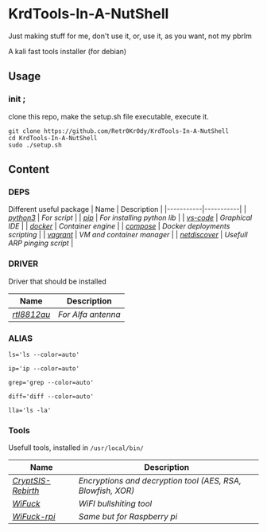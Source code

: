# KrdTools-In-A-NutShell
Just making stuff for me, don't use it, or, use it, as you want, not my pbrlm

A kali fast tools installer (for debian)

## Usage

### init ;
clone this repo, make the setup.sh file executable, execute it.
```
git clone https://github.com/Retr0Kr0dy/KrdTools-In-A-NutShell
cd KrdTools-In-A-NutShell
sudo ./setup.sh
```

## Content

### DEPS

Different useful package
| Name | Description |
|-----------|-----------|
| [*python3*](https://www.python.org/) | *For script* |
| [*pip*](https://pypi.org/project/pip/) | *For installing python lib* |
| [*vs-code*](https://code.visualstudio.com/) | *Graphical IDE* |
| [*docker*](https://www.docker.com/) | *Container engine* |
| [*compose*](https://docs.docker.com/compose/) | *Docker deployments scripting* |
| [*vagrant*](https://www.vagrantup.com/) | *VM and container manager* |
| [*netdiscover*](https://www.kali.org/tools/netdiscover/#:~:text=Netdiscover%20is%20an%20active%2Fpassive,used%20on%20hub%2Fswitched%20networks.) | *Usefull ARP pinging script* |

### DRIVER

Driver that should be installed

| Name | Description |
|-----------|-----------|
| [*rtl8812au*](https://github.com/aircrack-ng/rtl8812au) | *For Alfa antenna* |

### ALIAS

`ls='ls --color=auto'`

`ip='ip --color=auto'`

`grep='grep --color=auto'`

`diff='diff --color=auto'`

`lla='ls -la'`

### Tools

Usefull tools, installed in `/usr/local/bin/`


| Name | Description |
|-----------|-----------|
| [*CryptSIS-Rebirth*](https://github.com/Retr0Kr0dy/CryptSIS-rebirth) | *Encryptions and decryption tool (AES, RSA, Blowfish, XOR)* |
| [*WiFuck*](https://github.com/Retr0Kr0dy/wifuck) | *WiFI bullshiting tool* |
| [*WiFuck-rpi*](https://github.com/Retr0Kr0dy/wifuck) | *Same but for Raspberry pi* |
